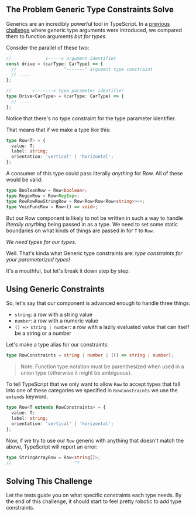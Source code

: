 ## The Problem Generic Type Constraints Solve

Generics are an incredibly powerful tool in TypeScript. In a [previous challenge](https://typehero.dev/challenge/generic-type-arguments) where generic type arguments were introduced, we compared them to function arguments _but for types_.

Consider the parallel of these two:

```ts
//             v-----v argument identifier
const drive = (carType: CarType) => {
  //                  ^-------^ argument type constraint
  // ....
};

//        v-------v type parameter identifier
type Drive<CarType> = (carType: CarType) => {
  // ....
};
```

Notice that there's no type constraint for the type parameter identifier.

That means that if we make a type like this:

```ts
type Row<T> = {
  value: T;
  label: string;
  orientation: 'vertical' | 'horizontal';
};
```

A consumer of this type could pass literally _anything_ for Row. All of these would be valid:

```ts
type BooleanRow = Row<boolean>;
type RegexRow = Row<RegExp>;
type RowRowRowStringRow = Row<Row<Row<Row<string>>>>;
type VoidFuncRow = Row<() => void>;
```

But our Row component is likely to not be written in such a way to handle _literally anything_ being passed in as a type. We need to set some static boundaries on what kinds of things are passed in for `T` to `Row`.

_We need types for our types._

Well. That's kinda what Generic type constraints are: _type constraints for your parameterized types_!

It's a mouthful, but let's break it down step by step.

## Using Generic Constraints

So, let's say that our component is advanced enough to handle three things:

- `string`: a row with a string value
- `number`: a row with a numeric value
- `() => string | number`: a row with a lazily evaluated value that can itself be a string or a number

Let's make a type alias for our constraints:

```ts
type RowConstraints = string | number | (() => string | number);
```

> Note: Function type notation must be parenthesized when used in a union type (otherwise it might be ambiguous).

To tell TypeScript that we only want to allow `Row` to accept types that fall into one of these categories we specified in `RowConstraints` we use the `extends` keyword.

```ts
type Row<T extends RowConstraints> = {
  value: T;
  label: string;
  orientation: 'vertical' | 'horizontal';
};
```

Now, if we try to use our `Row` generic with anything that doesn't match the above, TypeScript will report an error:

<!-- TODO: twoslash error below -->

```ts
type StringArrayRow = Row<string[]>;
//                        ^?
```

## Solving This Challenge

Let the tests guide you on what specific constraints each type needs. By the end of this challenge, it should start to feel pretty robotic to add type constraints.
